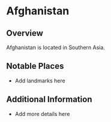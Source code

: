 # Afghanistan
## Overview
Afghanistan is located in Southern Asia.

## Notable Places
- Add landmarks here

## Additional Information
- Add more details here
